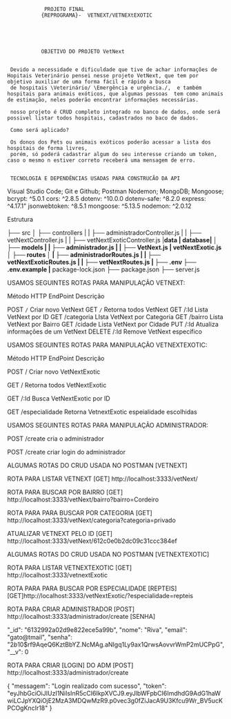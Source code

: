                 PROJETO FINAL 
               {REPROGRAMA}-  VETNEXT/VETNEXtEXOTIC





               OBJETIVO DO PROJETO VetNext


     Devido a necessidade e dificuldade que tive de achar informações de Hopitais Veterinário pensei nesse projeto VetNext, que tem por objetivo auxiliar de uma forma fácil e rápido a busca 
     de hospitais \Veterinário/ \Emergência e urgência./,  e também hospitais para animais exóticos, que algumas pessoas  tem como animais de estimação, neles poderão encontrar informações necessárias.

     nosso projeto é CRUD completo integrado no banco de dados, onde será possivel listar todos hospitais, cadastrados no baco de dados.

     Como será aplicado?
     
     Os donos dos Pets ou animais exóticos poderão acessar a lista dos hospitais de forma livres, 
     porém, só poderá cadastrar algum do seu interesse criando um token, caso o mesmo n estiver correto receberá uma mensagem de erro. 

     
     TECNOLOGIA E DEPENDÊNCIAS USADAS PARA CONSTRUCÃO DA API

Visual Studio Code;
Git e Github;
Postman
Nodemon;
MongoDB;
Mongoose;
   bcrypt: ^5.0.1
    cors: ^2.8.5
    dotenv: ^10.0.0
    dotenv-safe: ^8.2.0
    express: ^4.17.1"
    jsonwebtoken: ^8.5.1
    mongoose: ^5.13.5
    nodemon: ^2.0.12
    
                
Estrutura

├── src
│   ├── controllers
|   |  ├── administradorController.js
|   |  ├── vetNextController.js
|   |  ├── vetNextExoticController.js
    |__data
        | __database|
│   ├── models
|   |  ├── administrador.js
|   |  ├── VetNext.js
       |__ vetNextExotic.js
│   ├── routes 
│   |  ├── administradorRoutes.js
|   |  ├── vetNextExoticRoutes.js
|   |  ├── vetNextRoutes.js 
|   ├── .env
├── .env.example
|__ package-lock.json
├── package.json
├── server.js


USAMOS SEGUINTES ROTAS PARA MANIPULAÇÃO VETNEXT:

Método HTTP       EndPoint            Descrição

 POST                `/`                 Criar novo VetNext
 GET                  `/`                   Retorna todos VetNext
 GET                 /:Id                Lista VetNext por ID
 GET                 /categoria          LIsta VetNext por Categoria
 GET                 /bairro             Lista VetNext por Bairro
 GET                 /cidade             Lista VetNext por Cidade
 PUT                 /:Id                Atualiza informações de um VetNext
 DELETE              /:Id                Remove VetNext específico


USAMOS SEGUINTES ROTAS PARA MANIPULAÇÃO VETNEXTEXOTIC:


Método HTTP       EndPoint             Descrição

POST                 /                  Criar novo VetNextExotic

GET                  /                  Retorna todos VetNextExotic

GET                 /:Id                Busca VetNextExotic por ID

GET                 /especialidade      Retorna VetnextExotic espeialidade escolhidas


USAMOS SEGUINTES ROTAS PARA MANIPULAÇÃO ADMINISTRADOR:

POST                /create               cria o administrador

POST                /create               criar login do administrador


ALGUMAS ROTAS DO CRUD USADA NO POSTMAN [VETNEXT]

ROTA PARA LISTAR VETNEXT
[GET] http://localhost:3333/vetNext/

ROTA PARA BUSCAR POR BAIRRO
[GET] http://localhost:3333/vetNext/bairro?bairro=Cordeiro

ROTA PARA PARA BUSCAR POR CATEGORIA 
[GET] http://localhost:3333/vetNext/categoria?categoria=privado

ATUALIZAR VETNEXT PELO ID 
[GET] http://localhost:3333/vetNext/612c0e0b2dc09c31ccc384ef


ALGUMAS ROTAS DO CRUD USADA NO POSTMAN [VETNEXTEXOTIC]

ROTA PARA LISTAR VETNEXTEXOTIC
[GET] http://localhost:3333/vetnextExotic

ROTA PARA PARA BUSCAR POR ESPECIALIDADE [REPTEIS]
[GET]http://localhost:3333/vetNextExotic/?especialidade=repteis


ROTA PARA CRIAR ADMINISTRADOR
[POST] http://localhost:3333/administrador/create [SENHA]

"_id": "6132992a02d9e822ece5a99b",
    "nome": "Riva",
    "email": "gato@tmail",
    "senha": "$2b$10$rf9AqeQ6KztBbYZ.NcMAg.aNIgq1Ly9ax1QrwsAovvrWmP2mUCPpG",
    "__v": 0


 ROTA PARA CRIAR [LOGIN] DO ADM
[POST] http://localhost:3333/administrador/create 

{
    "messagem": "Login realizado com sucesso",
    "token": "eyJhbGciOiJIUzI1NiIsInR5cCI6IkpXVCJ9.eyJlbWFpbCI6ImdhdG9AdG1haWwiLCJpYXQiOjE2MzA3MDQwMzR9.p0vec3g0fZiJacA9U3Kfcu9Wr_BV5ucKPCOgKncIr18"
}



